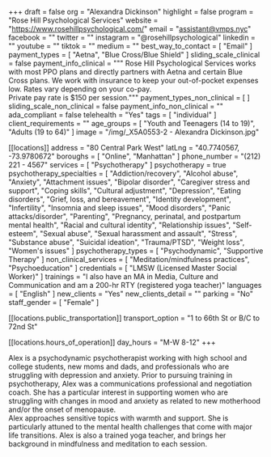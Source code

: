 +++
draft = false
org = "Alexandra Dickinson"
highlight = false
program = "Rose Hill Psychological Services"
website = "https://www.rosehillpsychological.com/"
email = "assistant@vmps.nyc"
facebook = ""
twitter = ""
instagram = "@rosehillpsychological"
linkedin = ""
youtube = ""
tiktok = ""
medium = ""
best_way_to_contact = [ "Email" ]
payment_types = [ "Aetna", "Blue Cross/Blue Shield" ]
sliding_scale_clinical = false
payment_info_clinical = """
Rose Hill Psychological Services works with most PPO plans and directly partners with Aetna and certain Blue Cross plans. We work with insurance to keep your out-of-pocket expenses low.  Rates vary depending on your co-pay.  
Private pay rate is $150 per session."""
payment_types_non_clinical = [ ]
sliding_scale_non_clinical = false
payment_info_non_clinical = ""
ada_compliant = false
telehealth = "Yes"
tags = [ "individual" ]
client_requirements = ""
age_groups = [ "Youth and Teenagers (14 to 19)", "Adults (19 to 64)" ]
image = "/img/_X5A0553-2 - Alexandra Dickinson.jpg"

[[locations]]
address = "80 Central Park West"
latLng = "40.7740567, -73.9780672"
boroughs = [ "Online", "Manhattan" ]
phone_number = "(212) 221 - 4567"
services = [ "Psychotherapy" ]
psychotherapy = true
psychotherapy_specialties = [
  "Addiction/recovery",
  "Alcohol abuse",
  "Anxiety",
  "Attachment issues",
  "Bipolar disorder",
  "Caregiver stress and support",
  "Coping skills",
  "Cultural adjustment",
  "Depression",
  "Eating disorders",
  "Grief, loss, and bereavement",
  "Identity development",
  "Infertility",
  "Insomnia and sleep issues",
  "Mood disorders",
  "Panic attacks/disorder",
  "Parenting",
  "Pregnancy, perinatal, and postpartum mental health",
  "Racial and cultural identity",
  "Relationship issues",
  "Self-esteem",
  "Sexual abuse",
  "Sexual harassment and assault",
  "Stress",
  "Substance abuse",
  "Suicidal ideation",
  "Trauma/PTSD",
  "Weight loss",
  "Women's issues"
]
psychotherapy_types = [ "Psychodynamic", "Supportive Therapy" ]
non_clinical_services = [ "Meditation/mindfulness practices", "Psychoeducation" ]
credentials = [ "LMSW (Licensed Master Social Worker)" ]
trainings = "I also have an MA in Media, Culture and Communication and am a 200-hr RTY (registered yoga teacher)"
languages = [ "English" ]
new_clients = "Yes"
new_clients_detail = ""
parking = "No"
staff_gender = [ "Female" ]

  [[locations.public_transportation]]
  transport_option = "1 to 66th St or B/C to 72nd St"

  [[locations.hours_of_operation]]
  day_hours = "M-W 8-12"
+++

Alex is a psychodynamic psychotherapist working with high school and college students, new moms and dads, and professionals who are struggling with depression and anxiety. Prior to pursuing training in psychotherapy, Alex was a communications professional and negotiation coach. She has a particular interest in supporting women who are struggling with changes in mood and anxiety as related to new motherhood and/or the onset of menopause. <br>
Alex approaches sensitive topics with warmth and support. She is particularly attuned to the mental health challenges that come with major life transitions. Alex is also a trained yoga teacher, and brings her background in mindfulness and meditation to each session. <br>
